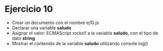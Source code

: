 # Ejercicio 10

* Crear un documento con el nombre ej10.js
* Declarar una variable **saludo**
* Asignar el valor: ECMAScript rocks!! a la variable **saludo**, con el tipo de dato **string**
* Mostrar el contenido de la variable **saludo** utilizando console.log()
